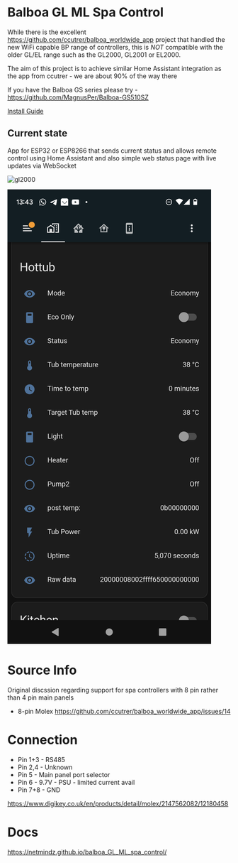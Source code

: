 # Balboa GL ML Spa Control

While there is the excellent https://github.com/ccutrer/balboa_worldwide_app project that handled the new WiFi capable BP range of controllers, this is *NOT* compatible with the older GL/EL range such as the GL2000, GL2001 or EL2000.

The aim of this project is to achieve similar Home Assistant integration as the app from ccutrer - we are about 90% of the way there

If you have the Balboa GS series please try - https://github.com/MagnusPer/Balboa-GS510SZ

[Install Guide](https://github.com/netmindz/balboa_GL_ML_spa_control/wiki/Install-Guide)

## Current state
App for ESP32 or ESP8266 that sends current status and allows remote control using Home Assistant and also simple web status page with live updates via WebSocket

![gl2000](GL2000_pcb_2.jpg)

![screenshot](Screenshot_20230616-134349.png)

# Source Info
Original discssion regarding support for spa controllers with 8 pin rather than 4 pin main panels
* 8-pin Molex https://github.com/ccutrer/balboa_worldwide_app/issues/14


# Connection
* Pin 1+3 - RS485
* Pin 2,4 - Unknown
* Pin 5 - Main panel port selector
* Pin 6   - 9.7V - PSU - limited current avail
* Pin 7+8 - GND

https://www.digikey.co.uk/en/products/detail/molex/2147562082/12180458

# Docs
https://netmindz.github.io/balboa_GL_ML_spa_control/
